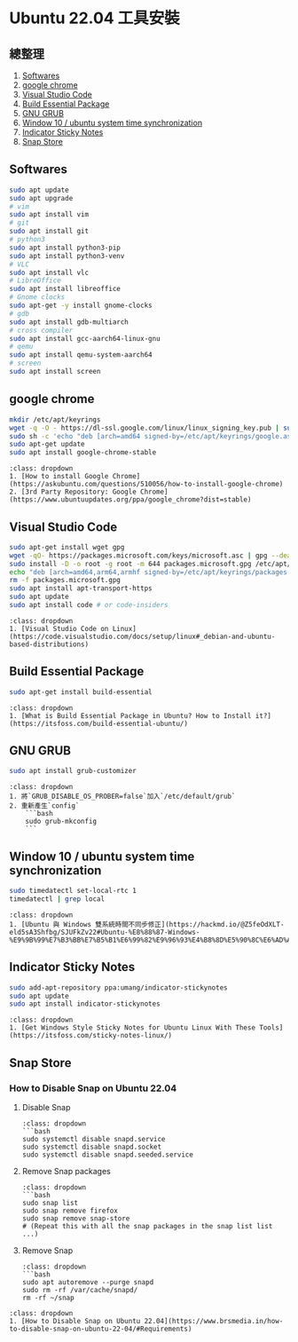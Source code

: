 # Ubuntu 22.04 工具安裝

## 總整理

1. [Softwares](#softwares)
2. [google chrome](#google-chrome)
3. [Visual Studio Code](#visual-studio-code)
4. [Build Essential Package](#build-essential-package)
5. [GNU GRUB](#gnu-grub)
6. [Window 10 / ubuntu system time synchronization](#window-10--ubuntu-system-time-synchronization)
7. [Indicator Sticky Notes](#indicator-sticky-notes)
8. [Snap Store](#snap-store)

## Softwares

```bash
sudo apt update
sudo apt upgrade
# vim
sudo apt install vim
# git
sudo apt install git
# python3
sudo apt install python3-pip
sudo apt install python3-venv
# VLC
sudo apt install vlc
# LibreOffice
sudo apt install libreoffice
# Gnome clocks
sudo apt-get -y install gnome-clocks
# gdb
sudo apt install gdb-multiarch
# cross compiler
sudo apt install gcc-aarch64-linux-gnu
# qemu
sudo apt install qemu-system-aarch64
# screen
sudo apt install screen
```

## google chrome

```bash
mkdir /etc/apt/keyrings
wget -q -O - https://dl-ssl.google.com/linux/linux_signing_key.pub | sudo tee /etc/apt/keyrings/google.asc >/dev/null
sudo sh -c 'echo "deb [arch=amd64 signed-by=/etc/apt/keyrings/google.asc] http://dl.google.com/linux/chrome/deb/ stable main" >> /etc/apt/sources.list.d/google.list'
sudo apt-get update 
sudo apt install google-chrome-stable
```

```{seealso}
:class: dropdown
1. [How to install Google Chrome](https://askubuntu.com/questions/510056/how-to-install-google-chrome)
2. [3rd Party Repository: Google Chrome](https://www.ubuntuupdates.org/ppa/google_chrome?dist=stable)
```

## Visual Studio Code

```bash
sudo apt-get install wget gpg
wget -qO- https://packages.microsoft.com/keys/microsoft.asc | gpg --dearmor > packages.microsoft.gpg
sudo install -D -o root -g root -m 644 packages.microsoft.gpg /etc/apt/keyrings/packages.microsoft.gpg
echo "deb [arch=amd64,arm64,armhf signed-by=/etc/apt/keyrings/packages.microsoft.gpg] https://packages.microsoft.com/repos/code stable main" |sudo tee /etc/apt/sources.list.d/vscode.list > /dev/null
rm -f packages.microsoft.gpg
sudo apt install apt-transport-https
sudo apt update
sudo apt install code # or code-insiders
```

```{seealso}
:class: dropdown
1. [Visual Studio Code on Linux](https://code.visualstudio.com/docs/setup/linux#_debian-and-ubuntu-based-distributions)
```

## Build Essential Package

```bash
sudo apt-get install build-essential
```

```{seealso}
:class: dropdown
1. [What is Build Essential Package in Ubuntu? How to Install it?](https://itsfoss.com/build-essential-ubuntu/)
```

## GNU GRUB

```bash
sudo apt install grub-customizer
```

```{admonition} 當 GRUB 找不到 Windows 的解決辦法
:class: dropdown
1. 將`GRUB_DISABLE_OS_PROBER=false`加入`/etc/default/grub`
2. 重新產生`config`
    ```bash
    sudo grub-mkconfig
    ```
```

## Window 10 / ubuntu system time synchronization

```bash
sudo timedatectl set-local-rtc 1
timedatectl | grep local
```

```{seealso}
:class: dropdown
1. [Ubuntu 與 Windows 雙系統時間不同步修正](https://hackmd.io/@Z5feOdXLT-eld5sA3Shfbg/SJUFkZv22#Ubuntu-%E8%88%87-Windows-%E9%9B%99%E7%B3%BB%E7%B5%B1%E6%99%82%E9%96%93%E4%B8%8D%E5%90%8C%E6%AD%A5%E4%BF%AE%E6%AD%A3)
```

## Indicator Sticky Notes

```bash
sudo add-apt-repository ppa:umang/indicator-stickynotes
sudo apt update
sudo apt install indicator-stickynotes
```

```{seealso}
:class: dropdown
1. [Get Windows Style Sticky Notes for Ubuntu Linux With These Tools](https://itsfoss.com/sticky-notes-linux/)
```

## Snap Store

### How to Disable Snap on Ubuntu 22.04

1. Disable Snap

    ```{note}
    :class: dropdown
    ```bash
    sudo systemctl disable snapd.service
    sudo systemctl disable snapd.socket
    sudo systemctl disable snapd.seeded.service
    ```

2. Remove Snap packages

    ```{note}
    :class: dropdown
    ```bash
    sudo snap list
    sudo snap remove firefox
    sudo snap remove snap-store
    # (Repeat this with all the snap packages in the snap list list ...)
    ```

3. Remove Snap

    ```{note}
    :class: dropdown
    ```bash
    sudo apt autoremove --purge snapd
    sudo rm -rf /var/cache/snapd/
    rm -rf ~/snap
    ```

```{seealso}
:class: dropdown
1. [How to Disable Snap on Ubuntu 22.04](https://www.brsmedia.in/how-to-disable-snap-on-ubuntu-22-04/#Requirements)
```
